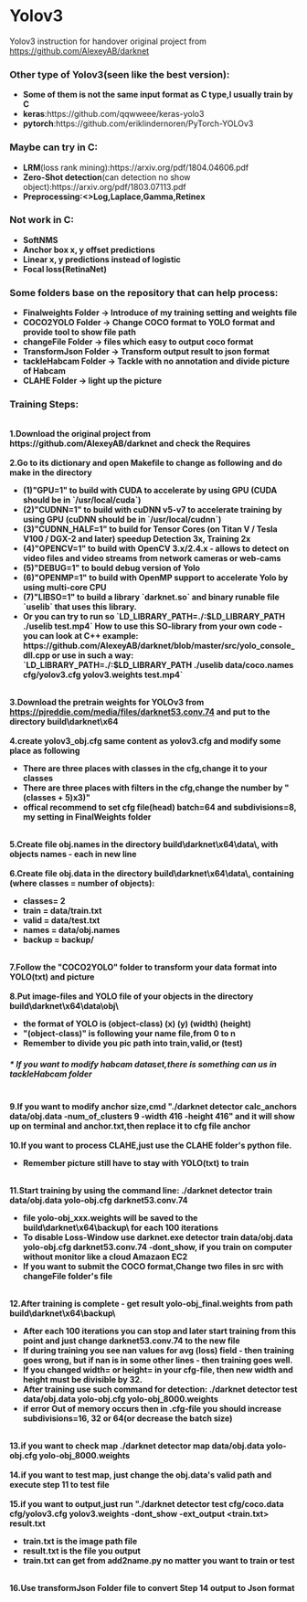 # Yolov3
Yolov3 instruction for handover
original project from 
https://github.com/AlexeyAB/darknet

<h3>Other type of Yolov3(seen like the best version):</h3>
<ul>
    <li><b>Some of them is not the same input format as C type,I usually train by C</b></li>
    <li><b>keras</b>:https://github.com/qqwweee/keras-yolo3</b></li>
    <li><b>pytorch</b>:https://github.com/eriklindernoren/PyTorch-YOLOv3</b></li>
</ul>
<h3>Maybe can try in C:</h3>
<ul>
    <li><b>LRM</b>(loss rank mining):https://arxiv.org/pdf/1804.04606.pdf</b></li>
    <li><b>Zero-Shot detection</b>(can detection no show object):https://arxiv.org/pdf/1803.07113.pdf</b></li>
    <li><b>Preprocessing:<>Log,Laplace,Gamma,Retinex</li>
</ul>

<h3>Not work in C:</h3>
<ul>
    <li><b>SoftNMS</b></li>
    <li><b>Anchor box x, y offset predictions</b></li>
    <li><b>Linear x, y predictions instead of logistic</b></li>
    <li><b>Focal loss(RetinaNet)</b></li>
</ul>

<h3>Some folders base on the repository that can help process:</h3>
<ul>
<li><b>Finalweights Folder</b> -> <b>Introduce of my training setting and weights file</b></li>
<li><b>COCO2YOLO Folder</b> -> <b>Change COCO format to YOLO format and provide tool to show file path</b></li>
<li><b>changeFile Folder</b> -> <b>files which easy to output coco format</b></li>
<li><b>TransformJson Folder</b> -> <b>Transform output result to json format</b></li> 
<li><b>tackleHabcam Folder</b> -> <b>Tackle with no annotation and divide picture of Habcam</b></li> 
<li><b>CLAHE Folder</b> -> <b>light up the picture</b></li> 
</ul>

<h3>Training Steps:</h3>
<br><b> 1.Download the original project from https://github.com/AlexeyAB/darknet and check the Requires </b></br>
<br><b> 2.Go to its dictionary and open Makefile to change as following and do make in the directory</b>
<ul>
<li>(1)"GPU=1" to build with CUDA to accelerate by using GPU (CUDA should be in `/usr/local/cuda`)</li>
<li>(2)"CUDNN=1" to build with cuDNN v5-v7 to accelerate training by using GPU (cuDNN should be in `/usr/local/cudnn`)</li>
<li>(3)"CUDNN_HALF=1" to build for Tensor Cores (on Titan V / Tesla V100 / DGX-2 and later) speedup Detection 3x, Training 2x</li>
<li>(4)"OPENCV=1" to build with OpenCV 3.x/2.4.x - allows to detect on video files and video streams from network cameras or web-cams</li>
<li>(5)"DEBUG=1" to bould debug version of Yolo</li>
<li>(6)"OPENMP=1" to build with OpenMP support to accelerate Yolo by using multi-core CPU</li>
<li>(7)"LIBSO=1" to build a library `darknet.so` and binary runable file `uselib` that uses this library. </li>
    <li>Or you can try to run so `LD_LIBRARY_PATH=./:$LD_LIBRARY_PATH ./uselib test.mp4` How to use this SO-library from your own code - you can look at C++ example: https://github.com/AlexeyAB/darknet/blob/master/src/yolo_console_dll.cpp
    or use in such a way: `LD_LIBRARY_PATH=./:$LD_LIBRARY_PATH ./uselib data/coco.names cfg/yolov3.cfg yolov3.weights test.mp4`</br>
    </li></ul>
    
<br><b> 3.Download the pretrain weights for YOLOv3 from https://pjreddie.com/media/files/darknet53.conv.74 and put to the directory build\darknet\x64</b></br>
<br><b> 4.create yolov3_obj.cfg same content as yolov3.cfg and modify some place as following</b>
<ul>
<li>There are three places with classes in the cfg,change it to your classes</li>
<li>There are three places with filters in the cfg,change the number by "(classes + 5)x3)"</li>
<li>offical recommend to set cfg file(head) batch=64 and subdivisions=8, my setting in FinalWeights folder</li>
</ul>
<br><b> 5.Create file obj.names in the directory build\darknet\x64\data\, with objects names - each in new line</b></br>
<br><b> 6.Create file obj.data in the directory build\darknet\x64\data\, containing (where classes = number of objects):</b>
<ul>
<li>classes= 2</li>
<li>train  = data/train.txt</li>
<li>valid  = data/test.txt</li>
<li>names = data/obj.names</li>
<li>backup = backup/</li>
</ul>
<br><b> 7.Follow the "COCO2YOLO" folder to transform your data format into YOLO(txt) and picture</b></br>
<br><b> 8.Put image-files and YOLO file of your objects in the directory build\darknet\x64\data\obj\</b>
<ul>
<li> the format of YOLO is (object-class) (x) (y) (width) (height)</li>
<li> "(object-class)" is following your name file,from 0 to n</li>
<li> Remember to divide you pic path into train,valid,or (test)</li>
</ul>

<h5> * If you want to modify habcam dataset,there is something can us in tackleHabcam folder</h5>

<br><b> 9.If you want to modify anchor size,cmd "./darknet detector calc_anchors data/obj.data -num_of_clusters 9 -width 416 -height 416" and it will show up on terminal and anchor.txt,then replace it to cfg file anchor </b></br>
<br><b> 10.If you want to process CLAHE,just use the CLAHE folder's python file.</b></br>
<ul>
    <li>Remember picture still have to stay with YOLO(txt) to train</li>
</ul>

<br><b> 11.Start training by using the command line: ./darknet detector train data/obj.data yolo-obj.cfg darknet53.conv.74</b>
<ul>
<li>file yolo-obj_xxx.weights will be saved to the build\darknet\x64\backup\ for each 100 iterations</li>
<li>To disable Loss-Window use darknet.exe detector train data/obj.data yolo-obj.cfg darknet53.conv.74 -dont_show, if you train on computer without monitor like a cloud Amazaon EC2</li>
<li>If you want to submit the COCO format,Change two files in src with changeFile folder's file</li>
</ul>
<br><b> 12.After training is complete - get result yolo-obj_final.weights from path build\darknet\x64\backup\</b>
<ul>
<li> After each 100 iterations you can stop and later start training from this point and just change darknet53.conv.74 to the new file</li>
<li> If during training you see nan values for avg (loss) field - then training goes wrong, but if nan is in some other lines - then training goes well.</li>
<li> If you changed width= or height= in your cfg-file, then new width and height must be divisible by 32.</li>
<li> After training use such command for detection: ./darknet detector test data/obj.data yolo-obj.cfg yolo-obj_8000.weights</li>
<li> if error Out of memory occurs then in .cfg-file you should increase subdivisions=16, 32 or 64(or decrease the batch size)</li>
</ul>
<br><b> 13.if you want to check map ./darknet detector map data/obj.data yolo-obj.cfg yolo-obj_8000.weights</b></br>
<br><b> 14.if you want to test map, just change the obj.data's valid path and execute step 11 to test file</b></br>
<br><b> 15.if you want to output,just run "./darknet detector test cfg/coco.data cfg/yolov3.cfg yolov3.weights -dont_show -ext_output <<train.txt>train.txt> result.txt </b></br>
<ul>
    <li>train.txt is the image path file</li>
    <li>result.txt is the file you output</li>
    <li>train.txt can get from add2name.py no matter you want to train or test</li>
</ul>
<br><b> 16.Use transformJson Folder file to convert Step 14 output to Json format </b></br>
